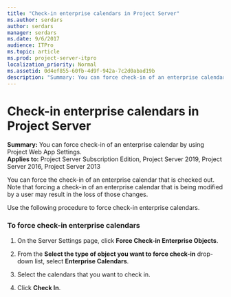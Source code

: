 ```yaml
---
title: "Check-in enterprise calendars in Project Server"
ms.author: serdars
author: serdars
manager: serdars
ms.date: 9/6/2017
audience: ITPro
ms.topic: article
ms.prod: project-server-itpro
localization_priority: Normal
ms.assetid: 0d4ef855-60fb-4d9f-942a-7c2d0abad19b
description: "Summary: You can force check-in of an enterprise calendar by using Project Web App Settings."
---
```


# Check-in enterprise calendars in Project Server
 
 **Summary:** You can force check-in of an enterprise calendar by using Project Web App Settings.<br/>
**Applies to:** Project Server Subscription Edition, Project Server 2019, Project Server 2016, Project Server 2013
  
You can force the check-in of an enterprise calendar that is checked out. Note that forcing a check-in of an enterprise calendar that is being modified by a user may result in the loss of those changes.
  
Use the following procedure to force check-in enterprise calendars.
  
### To force check-in enterprise calendars

1. On the Server Settings page, click **Force Check-in Enterprise Objects**.
    
2. From the **Select the type of object you want to force check-in** drop-down list, select **Enterprise Calendars**.
    
3. Select the calendars that you want to check in.
    
4. Click **Check In**.
    

